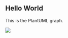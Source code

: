 ## Hello World

This is the PlantUML graph.

![](https://www.plantuml.com/plantuml/svg/SoWkIImgAStDuULooazIqBLJSCp9J4vLi5B8ICt9oUVbSaZDIm5A0m00)
